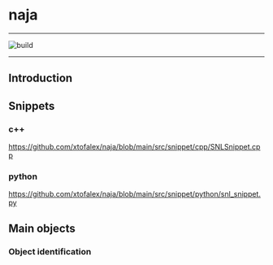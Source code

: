 # naja
***
![build](https://github.com/xtofalex/naja/actions/workflows/build.yml/badge.svg)
***
## Introduction
## Snippets
### c++
https://github.com/xtofalex/naja/blob/main/src/snippet/cpp/SNLSnippet.cpp
### python
https://github.com/xtofalex/naja/blob/main/src/snippet/python/snl_snippet.py
## Main objects
### Object identification
